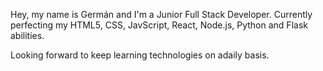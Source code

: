 
Hey, my name is Germán and I'm a Junior Full Stack Developer. Currently perfecting my HTML5, CSS, JavScript, React, Node.js, Python and Flask abilities.

Looking forward to keep learning technologies on adaily basis.


